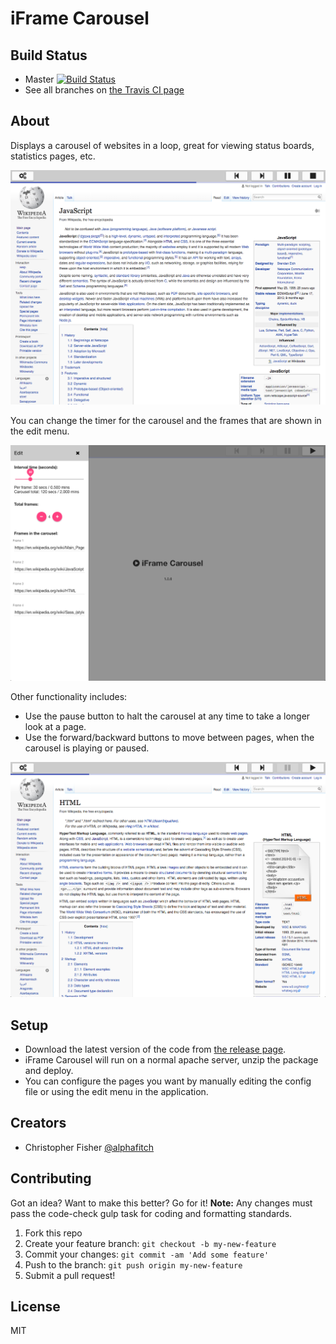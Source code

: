 # iFrame Carousel

## Build Status

* Master [![Build Status](https://travis-ci.org/alphafitch/iframe-carousel.svg?branch=master)](https://travis-ci.org/alphafitch/iframe-carousel)
* See all branches on [the Travis CI page](https://travis-ci.org/alphafitch/iframe-carousel/branches)

## About

Displays a carousel of websites in a loop, great for viewing status boards, statistics pages, etc.

![alt text](https://github.com/alphafitch/iframe-carousel/blob/master/src/assets/images/examples/iframe-carousel-in-progress.png "Carousel in progress")

You can change the timer for the carousel and the frames that are shown in the edit menu.

![alt text](https://github.com/alphafitch/iframe-carousel/blob/master/src/assets/images/examples/iframe-carousel-edit-menu.png "Edit menu open")

Other functionality includes:
- Use the pause button to halt the carousel at any time to take a longer look at a page.
- Use the forward/backward buttons to move between pages, when the carousel is playing or paused.

![alt text](https://github.com/alphafitch/iframe-carousel/blob/master/src/assets/images/examples/iframe-carousel-paused.png "Carousel paused")

## Setup

* Download the latest version of the code from [the release page](https://github.com/alphafitch/iframe-carousel/releases).
* iFrame Carousel will run on a normal apache server, unzip the package and deploy.
* You can configure the pages you want by manually editing the config file or using the edit menu in the application.

## Creators

* Christopher Fisher [@alphafitch](https://twitter.com/alphafitch)

## Contributing

Got an idea? Want to make this better? Go for it! **Note:** Any changes must pass the code-check gulp task for coding and formatting standards.

1. Fork this repo
2. Create your feature branch: `git checkout -b my-new-feature`
3. Commit your changes: `git commit -am 'Add some feature'`
4. Push to the branch: `git push origin my-new-feature`
5. Submit a pull request!

## License

MIT